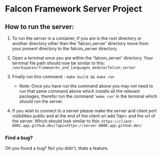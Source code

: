 # Falcon Framework Server Project

## How to run the server:
1. To run the server in a container, if you are in the root directory or another directory other than the 'falcon_server' directory move from your present directory to the falcon_server directory.

2. Open a terminal once you are within the 'falcon_server' directory. Your terminal file path should now be similar to this: *`/workspaces/frameworks_and_languages_module/falcon_server`*

3. Finally run this command - `make build && make run`
    - Note: Once you have run the command above you may not need to run that same command above which installs all the relevant packages, therefor run the command '`make run`' in the terminal which should run the server.

4. If you wish to connect to a server please make the server and client port visibilities public and at the end of the client url add *?api=* and the url of the server. Which should look similar to this: *`https://client-8001.app.github.dev/?api=https://server-8000.app.github.dev/`*

### Find a bug?
Oh you found a bug? No! you didn't, thats a feature.